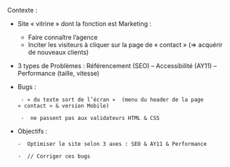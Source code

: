 Contexte : 

* Site « vitrine » dont la fonction est Marketing :
     -  Faire connaître l’agence
     -  Inciter les visiteurs à cliquer sur la page de « contact » (=> acquérir de nouveaux clients)

* 3 types de Problèmes : Référencement (SEO) – Accessibilité (AY11) – Performance (taille, vitesse)

* Bugs : 
       
       - « du texte sort de l’écran »  (menu du header de la page « contact » & version Mobile)
       
       -  ne passent pas aux validateurs HTML & CSS

* Objectifs :

      -  Optimiser le site selon 3 axes : SEO & AY11 & Performance
      
      -  // Corriger ces bugs

